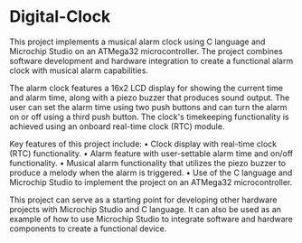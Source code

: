 # Digital-Clock

This project implements a musical alarm clock using C language and Microchip Studio on an ATMega32 microcontroller. The project combines software development and hardware integration to create a functional alarm clock with musical alarm capabilities.

The alarm clock features a 16x2 LCD display for showing the current time and alarm time, along with a piezo buzzer that produces sound output. The user can set the alarm time using two push buttons and can turn the alarm on or off using a third push button. The clock's timekeeping functionality is achieved using an onboard real-time clock (RTC) module.

Key features of this project include:
• Clock display with real-time clock (RTC) functionality.
• Alarm feature with user-settable alarm time and on/off functionality.
• Musical alarm functionality that utilizes the piezo buzzer to produce a melody when the alarm is triggered.
• Use of the C language and Microchip Studio to implement the project on an ATMega32 microcontroller.

This project can serve as a starting point for developing other hardware projects with Microchip Studio and C language. It can also be used as an example of how to use Microchip Studio to integrate software and hardware components to create a functional device.
